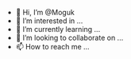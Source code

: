 - 👋 Hi, I’m @Moguk
- 👀 I’m interested in ...
- 🌱 I’m currently learning ...
- 💞️ I’m looking to collaborate on ...
- 📫 How to reach me ...

<!---
Moguk/Moguk is a ✨ special ✨ repository because its `README.md` (this file) appears on your GitHub profile.
You can click the Preview link to take a look at your changes.
--->
